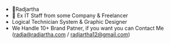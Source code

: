 - 🐾Radjartha
- 💼 Ex IT Staff from some Company & Freelancer
- Logical Technician System & Graphic Designer
- We Handle 10+ Brand Patner, if you want you can Contact Me (radja@radjartha.com / radjartha12@gmail.com)


<!---
Radjartha/Radjartha is a ✨ special ✨ repository because its `README.md` (this file) appears on your GitHub profile.
You can click the Preview link to take a look at your changes.
--->
